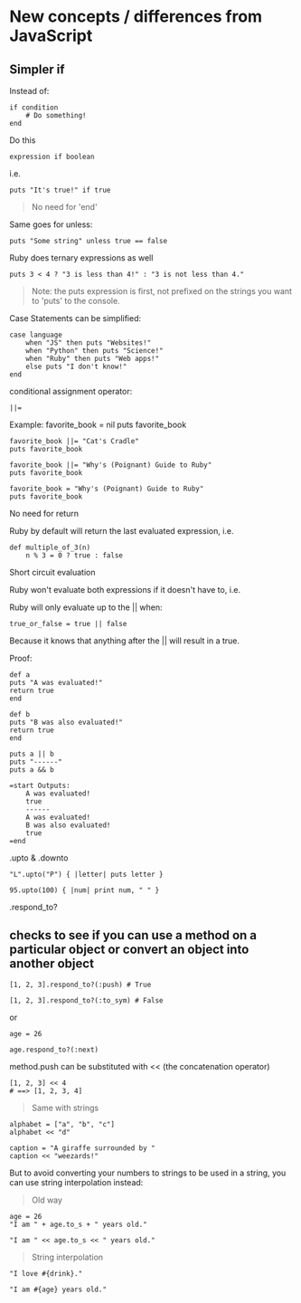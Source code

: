 # New concepts / differences from JavaScript

## Simpler if

Instead of:

    if condition
        # Do something!
    end

Do this

    expression if boolean

i.e.

    puts "It's true!" if true

> No need for 'end'

Same goes for unless:

    puts "Some string" unless true == false

Ruby does ternary expressions as well

    puts 3 < 4 ? "3 is less than 4!" : "3 is not less than 4."

> Note: the puts expression is first, not prefixed on the strings you want to 'puts' to the console.

Case Statements can be simplified:

    case language
        when "JS" then puts "Websites!"
        when "Python" then puts "Science!" 
        when "Ruby" then puts "Web apps!" 
        else puts "I don't know!" 
    end

conditional assignment operator: 

    ||=

Example:
        favorite_book = nil
    puts favorite_book

    favorite_book ||= "Cat's Cradle"
    puts favorite_book

    favorite_book ||= "Why's (Poignant) Guide to Ruby"
    puts favorite_book

    favorite_book = "Why's (Poignant) Guide to Ruby"
    puts favorite_book

No need for return

Ruby by default will return the last evaluated expression, i.e.

    def multiple_of_3(n)
        n % 3 = 0 ? true : false

Short circuit evaluation

Ruby won't evaluate both expressions if it doesn't have to, i.e.

Ruby will only evaluate up to the || when:

    true_or_false = true || false

Because it knows that anything after the || will result in a true.

Proof:

    def a
    puts "A was evaluated!"
    return true
    end

    def b
    puts "B was also evaluated!"
    return true
    end

    puts a || b
    puts "------"
    puts a && b

    =start Outputs:
        A was evaluated!
        true
        ------
        A was evaluated!
        B was also evaluated!
        true
    =end


.upto & .downto

    "L".upto("P") { |letter| puts letter }

    95.upto(100) { |num| print num, " " }

.respond_to?
## checks to see if you can use a method on a particular object or convert an object into another object

    [1, 2, 3].respond_to?(:push) # True

    [1, 2, 3].respond_to?(:to_sym) # False

or

    age = 26

    age.respond_to?(:next)

method.push can be substituted with << (the concatenation operator)

    [1, 2, 3] << 4
    # ==> [1, 2, 3, 4]

> Same with strings

    alphabet = ["a", "b", "c"]
    alphabet << "d"

    caption = "A giraffe surrounded by "
    caption << "weezards!"

But to avoid converting your numbers to strings to be used in a string, you can use string interpolation instead:

> Old way

    age = 26
    "I am " + age.to_s + " years old."

    "I am " << age.to_s << " years old."

> String interpolation

    "I love #{drink}."

    "I am #{age} years old."